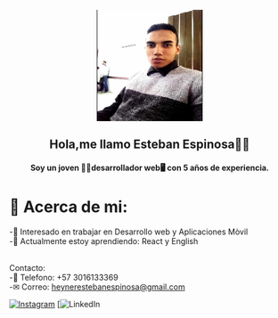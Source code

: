 <p align="center" width="300">

<img align="center" width="190" height="200" src="img/foto.jpg" >
<h2 align="center">Hola,me llamo Esteban Espinosa🙋‍♂️</h2>
<h4 align="center">Soy un joven 💁‍♂️desarrollador web🖥 con 5 años de experiencia. </h4>

<h1>👤 Acerca de mi:</h1>
-🧡 Interesado en trabajar en Desarrollo web y Aplicaciones Mòvil<br>
-🧠 Actualmente estoy aprendiendo: React y English<br><br>

Contacto:<br>
-📱 Telefono: +57 3016133369<br>
-✉ Correo: heynerestebanespinosa@gmail.com<br>


[![Instagram](https://img.shields.io/badge/Instagram-%23E4405F.svg?logo=Instagram&logoColor=white)](https://www.instagram.com/heyner_lo/) [![LinkedIn](https://www.linkedin.com/in/heynes-esteban-1501911a7/)
</p>
